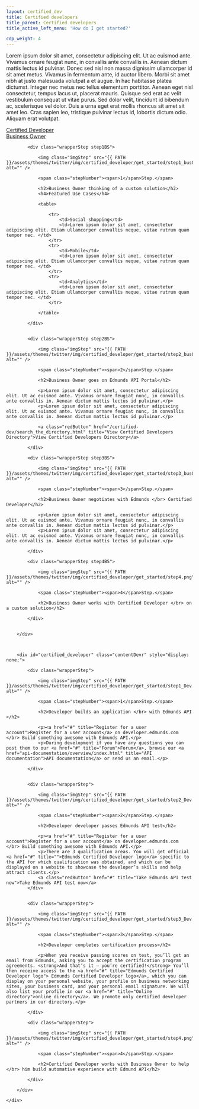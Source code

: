 ```yaml
---
layout: certified_dev
title: Certified developers
title_parent: Certified developers
title_active_left_menu: 'How do I get started?'

cdp_weight: 4
---
```


Lorem ipsum dolor sit amet, consectetur adipiscing elit. Ut ac euismod ante. Vivamus ornare feugiat nunc, in convallis ante convallis in. Aenean dictum mattis lectus id pulvinar. Donec sed nisl non massa dignissim ullamcorper id sit amet metus. Vivamus in fermentum ante, id auctor libero. Morbi sit amet nibh at justo malesuada volutpat a et augue. In hac habitasse platea dictumst. Integer nec metus nec tellus elementum porttitor. Aenean eget nisl consectetur, tempus lacus ut, placerat mauris. Quisque sed erat ac velit vestibulum consequat ut vitae purus. Sed dolor velit, tincidunt id bibendum ac, scelerisque vel dolor. Duis a urna eget erat mollis rhoncus sit amet sit amet leo. Cras sapien leo, tristique pulvinar lectus id, lobortis dictum odio. Aliquam erat volutpat.

<div id="menu" class="toggleLinks clearfix ">	
	<div>
		<a href="#certified_developer">Certified Developer</a>
	</div>
	<div>
		<a class="activeToggle" href="#business_owner">Business Owner</a>
	</div>
</div>

<div id="result">
	<div id="content">
		<div id="business_owner" class="contentBusOwner" style="display: block;">
			
			<div class="wrapperStep step1BS">
			
				<img class="imgStep" src="{{ PATH }}/assets/themes/twitter/img/certified_developer/get_started/step1_busOwner.png" alt="" />
				
				<span class="stepNumber"><span>1</span>Step.</span>
				
				<h2>Business Owner thinking of a custom solution</h2>
				<h4>Featured Use Cases</h4>
				
				<table>
					
					<tr>
						<td>Social shopping</td>
						<td>Lorem ipsum dolor sit amet, consectetur adipiscing elit. Etiam ullamcorper convallis neque, vitae rutrum quam tempor nec. </td>
					</tr>
					<tr>
						<td>Mobile</td>
						<td>Lorem ipsum dolor sit amet, consectetur adipiscing elit. Etiam ullamcorper convallis neque, vitae rutrum quam tempor nec. </td>
					</tr>
					<tr>
						<td>Analytics</td>
						<td>Lorem ipsum dolor sit amet, consectetur adipiscing elit. Etiam ullamcorper convallis neque, vitae rutrum quam tempor nec. </td>
					</tr>
				
				</table>
			
			</div>
			
			
			<div class="wrapperStep step2BS">
			
				<img class="imgStep" src="{{ PATH }}/assets/themes/twitter/img/certified_developer/get_started/step2_busOwner.png" alt="" />
				
				<span class="stepNumber"><span>2</span>Step.</span>
				
				<h2>Business Owner goes on Edmunds API Portal</h2>
				
				<p>Lorem ipsum dolor sit amet, consectetur adipiscing elit. Ut ac euismod ante. Vivamus ornare feugiat nunc, in convallis ante convallis in. Aenean dictum mattis lectus id pulvinar.</p>
				<p>Lorem ipsum dolor sit amet, consectetur adipiscing elit. Ut ac euismod ante. Vivamus ornare feugiat nunc, in convallis ante convallis in. Aenean dictum mattis lectus id pulvinar.</p>
				
				<a class="redButton" href="/certified-dev/search_the_directory.html" title="View Certified Developers Directory">View Certified Developers Directory</a>
		
			</div>
			
			<div class="wrapperStep step3BS">
			
				<img class="imgStep" src="{{ PATH }}/assets/themes/twitter/img/certified_developer/get_started/step3_busOwner.png" alt="" />
				
				<span class="stepNumber"><span>3</span>Step.</span>
				
				<h2>Business Owner negotiates with Edmunds </br> Certified Developer</h2>
				
				<p>Lorem ipsum dolor sit amet, consectetur adipiscing elit. Ut ac euismod ante. Vivamus ornare feugiat nunc, in convallis ante convallis in. Aenean dictum mattis lectus id pulvinar.</p>
				<p>Lorem ipsum dolor sit amet, consectetur adipiscing elit. Ut ac euismod ante. Vivamus ornare feugiat nunc, in convallis ante convallis in. Aenean dictum mattis lectus id pulvinar.</p>
				
			</div>
			
			<div class="wrapperStep step4BS">
			
				<img class="imgStep" src="{{ PATH }}/assets/themes/twitter/img/certified_developer/get_started/step4.png" alt="" />
				
				<span class="stepNumber"><span>4</span>Step.</span>
				
				<h2>Business Owner works with Certified Developer </br> on a custom solution</h2>
		
			</div>
			
		
		</div>
		
		
		
		<div id="certified_developer" class="contentDevr" style="display: none;">
			
			<div class="wrapperStep">
			
				<img class="imgStep" src="{{ PATH }}/assets/themes/twitter/img/certified_developer/get_started/step1_Dev.png" alt="" />
				
				<span class="stepNumber"><span>1</span>Step.</span>
				
				<h2>Developer builds an application </br> with Edmunds API </h2>
				
				<p><a href="#" title="Register for a user account">Register for a user account</a> on developer.edmunds.com </br> Build something awesome with Edmunds API.</p>
				<p>During development if you have any questions you can post them to our <a href="#" title="Forum">Forum</a>, browse our <a href="api-documentation/overview/index.html" title="API documentation">API documentation</a> or send us an email.</p>
			
			</div>
			
			
			<div class="wrapperStep">
			
				<img class="imgStep" src="{{ PATH }}/assets/themes/twitter/img/certified_developer/get_started/step2_Dev.png" alt="" />
				
				<span class="stepNumber"><span>2</span>Step.</span>
				
				<h2>Developer developer passes Edmunds API test</h2>
				
				<p><a href="#" title="Register for a user account">Register for a user account</a> on developer.edmunds.com </br> Build something awesome with Edmunds API.</p>
				<p>There are 3 qualification areas. You will get official <a href="#" title="">Edmunds Certified Developer logo</a> specific to the API for which qualification was obtained, and which can be displayed on a website to showcase the developer’s skills and help attract clients.</p>
				<a class="redButton" href="#" title="Take Edmunds API test now">Take Edmunds API test now</a>
			</div>
			
			
			<div class="wrapperStep">
			
				<img class="imgStep" src="{{ PATH }}/assets/themes/twitter/img/certified_developer/get_started/step3_Dev.png" alt="" />
				
				<span class="stepNumber"><span>3</span>Step.</span>
				
				<h2>Developer completes certification process</h2>
				
				<p>When you receive passing scores on test, you’ll get an email from Edmunds, asking you to accept the certification program agreements. <strong>And that’s it – you’re certified!</strong> You’ll then receive access to the <a href="#" title="Edmunds Certified Developer logo"> Edmunds Certified Developer logo</a>, which you can display on your personal website, your profile on business networking sites, your business card, and your personal email signature. We will also list your profile in our <a href="#" title="Online directory">online directory</a>. We promote only certified developer partners in our directory.</p>
				
			</div>
			
			<div class="wrapperStep">
			
				<img class="imgStep" src="{{ PATH }}/assets/themes/twitter/img/certified_developer/get_started/step4.png" alt="" />
				
				<span class="stepNumber"><span>4</span>Step.</span>
				
				<h2>Сertified Developer works with Business Owner to help </br> him build automative experience with Edmund API</h2>
				
			</div>
	
		</div>
		
	</div>
</div>

<script type="text/javascript" src="{{ PATH }}/assets/themes/twitter/js/jquery_history/jquery.history.js">
</script>

<script type="text/javascript" src="{{ PATH }}/assets/themes/twitter/js/jquery_history/scriptHistory.js">
</script>











